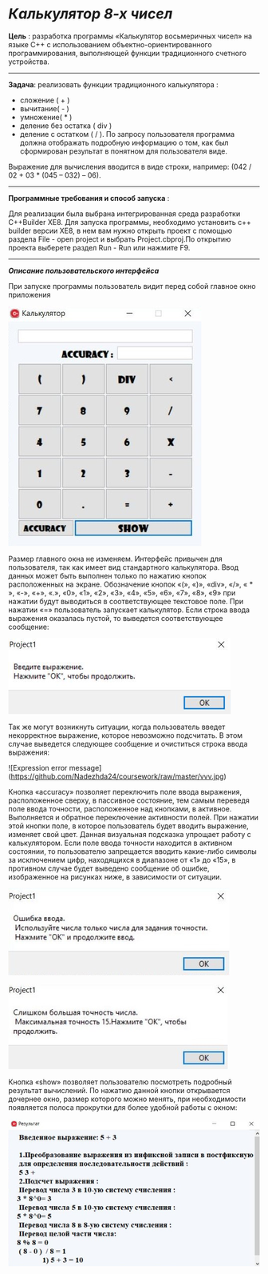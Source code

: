 ***Калькулятор 8-х чисел***
====================================
**Цель** : разработка программы «Калькулятор восьмеричных чисел» на языке С++ с использованием объектно-ориентированного программирования, выполняющей функции традиционного счетного устройства.

-----------
**Задача**:  реализовать  функции традиционного калькулятора : 
* сложение ( + )
* вычитание( - )
* умножение( * )
* деление без остатка ( div )
* деление с остатком ( / ).
По запросу пользователя программа должна отображать подробную
информацию о том, как был сформирован результат в понятном для пользователя виде.
 
 Выражение для вычисления вводится в виде строки, например:
 (042 / 02 + 03 * (045 – 032) – 06).

-------------
 **Программные требования и способ запуска** :
  
  Для реализации была  выбрана интегрированная среда разработки  С++Builder XE8. 
  Для запуска программы, необходимо установить c++ builder версии XE8, в нем вам нужно открыть проект с помощью раздела File - open project и выбрать Project.cbproj.По открытию проекта выберете раздел Run - Run или нажмите F9.

 -----------------
 ***Описание пользовательского интерфейса***

  При запуске программы пользователь видит перед собой главное окно приложения

 ![calculator](https://github.com/Nadezhda24/coursework/raw/master/cl.jpg)

  Размер главного окна не изменяем. Интерфейс привычен для пользователя, так как имеет вид стандартного калькулятора.
  Ввод данных может быть выполнен только по нажатию кнопок расположенных на экране. Обозначение кнопок «(»,  «)», «div», «/», « * », «-», «+»,  «.», «0», «1», «2», «3», «4», «5», «6», «7», «8», «9» при нажатии будут выводиться в соответствующее текстовое поле.
  При нажатии «=» пользователь запускает калькулятор. Если строка ввода выражения оказалась пустой, то выведется соответствующее сообщение:

 ![Message missing expression](https://github.com/Nadezhda24/coursework/raw/master/vv.jpg)

  Так же могут возникнуть ситуации, когда пользователь введет некорректное выражение, которое невозможно подсчитать. В этом случае выведется следующее сообщение и очиститься строка ввода выражения:

  ![Expression error message] (https://github.com/Nadezhda24/coursework/raw/master/vvv.jpg)

  Кнопка «accuracy» позволяет переключить поле ввода выражения, расположенное сверху, в пассивное состояние, тем самым переведя поле ввода точности, расположенное над кнопками, в активное. Выполняется и обратное переключение активности полей. При нажатии этой кнопки поле, в которое пользователь будет вводить выражение, изменяет свой цвет. Данная визуальная подсказка упрощает работу с калькулятором. Если поле ввода точности находится в активном состоянии, то пользователю запрещается вводить какие-либо символы за исключением цифр, находящихся в диапазоне от «1» до «15», в противном случае будет выведено сообщение об ошибке, изображенное на рисунках ниже, в зависимости от ситуации.

  ![Input accuracy error message](https://github.com/Nadezhda24/coursework/raw/master/vvvv.jpg)

  ![Accuracy message](https://github.com/Nadezhda24/coursework/raw/master/vvvvv.jpg)

  Кнопка «show» позволяет пользователю посмотреть подробный результат вычислений. По нажатию данной кнопки открывается дочернее окно, размер которого можно менять, при необходимости появляется полоса прокрутки для более удобной работы с окном:

  ![Show](https://github.com/Nadezhda24/coursework/raw/master/show.jpg)
 
